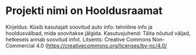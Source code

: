 # Projekti nimi on Hooldusraamat
Kirjeldus: Küsib kasutajalt soovitud auto info: tehniline info ja hooldusvälbad, mida soovitakse jälgida.
Kasutusjuhend: Täita nõutud väljad, hetkeseis annab soovitud infot.
Litsents: Creative Commons Non-Commercial 4.0 (https://creativecommons.org/licenses/by-nc/4.0/
